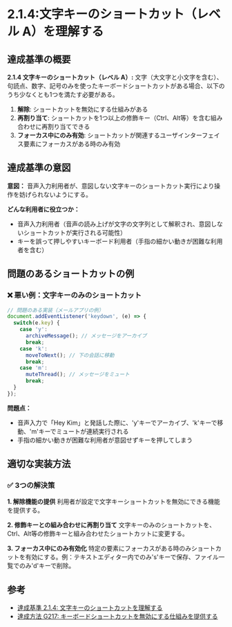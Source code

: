 # 2.1.4:文字キーのショートカット（レベル A）を理解する

## 達成基準の概要

**2.1.4 文字キーのショートカット（レベル A）:** 文字（大文字と小文字を含む）、句読点、数字、記号のみを使ったキーボードショートカットがある場合、以下のうち少なくとも1つを満たす必要がある。

1. **解除**: ショートカットを無効にする仕組みがある
2. **再割り当て**: ショートカットを1つ以上の修飾キー（Ctrl、Alt等）を含む組み合わせに再割り当てできる
3. **フォーカス中にのみ有効**: ショートカットが関連するユーザインターフェイス要素にフォーカスがある時のみ有効

## 達成基準の意図

**意図：**
音声入力利用者が、意図しない文字キーのショートカット実行により操作を妨げられないようにする。

**どんな利用者に役立つか：**
- 音声入力利用者（音声の読み上げが文字の文字列として解釈され、意図しないショートカットが実行される可能性）
- キーを誤って押しやすいキーボード利用者（手指の細かい動きが困難な利用者を含む）

## 問題のあるショートカットの例

### ❌ 悪い例：文字キーのみのショートカット

```javascript
// 問題のある実装（メールアプリの例）
document.addEventListener('keydown', (e) => {
  switch(e.key) {
    case 'y':
      archiveMessage(); // メッセージをアーカイブ
      break;
    case 'k':
      moveToNext(); // 下の会話に移動
      break;
    case 'm':
      muteThread(); // メッセージをミュート
      break;
  }
});
```

**問題点：**
- 音声入力で「Hey Kim」と発話した際に、'y'キーでアーカイブ、'k'キーで移動、'm'キーでミュートが連続実行される
- 手指の細かい動きが困難な利用者が意図せずキーを押してしまう

## 適切な実装方法

### ✅ 3つの解決策

**1. 解除機能の提供**
利用者が設定で文字キーショートカットを無効にできる機能を提供する。

**2. 修飾キーとの組み合わせに再割り当て**
文字キーのみのショートカットを、Ctrl、Alt等の修飾キーと組み合わせたショートカットに変更する。

**3. フォーカス中にのみ有効化**
特定の要素にフォーカスがある時のみショートカットを有効にする。例：テキストエディター内でのみ's'キーで保存、ファイル一覧でのみ'd'キーで削除。

## 参考

- [達成基準 2.1.4: 文字キーのショートカットを理解する](https://waic.jp/translations/WCAG22/Understanding/character-key-shortcuts.html)
- [達成方法 G217: キーボードショートカットを無効にする仕組みを提供する](https://waic.jp/translations/WCAG22/Techniques/general/G217)
